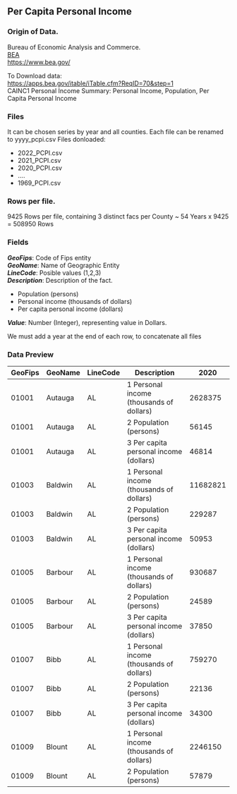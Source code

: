 ## Per Capita Personal Income

### Origin of Data.

Bureau of Economic Analysis and Commerce.<br>
[BEA](https://www.bea.gov/)<br>
https://www.bea.gov/

To Download data: <br>
https://apps.bea.gov/itable/iTable.cfm?ReqID=70&step=1 <br>
CAINC1 Personal Income Summary: Personal Income, Population, Per Capita Personal Income

### Files

It can be chosen series by year and all counties.
Each file can be renamed to yyyy_pcpi.csv
Files donloaded:
* 2022_PCPI.csv
* 2021_PCPI.csv
* 2020_PCPI.csv
* ....
* 1969_PCPI.csv

### Rows per file.
9425 Rows per file, containing 3 distinct facs per County
~ 54 Years x 9425 = 508950 Rows 

### Fields 

***GeoFips***: Code of Fips entity <br>
***GeoName***: Name of Geographic Entity <br>
***LineCode***: Posible values (1,2,3) <br>
***Description***: Description of the fact. 
  * Population (persons) 
  * Personal income (thousands of dollars)
  * Per capita personal income (dollars)<br>

***Value***: Number (Integer), representing value in Dollars.

We must add a year at the end of each row, to concatenate all files

### Data Preview

|GeoFips|GeoName|LineCode|Description|2020|
|-------|-------|--------|-----------|----|
|01001|Autauga|AL|1 Personal income (thousands of dollars)|2628375|
|01001|Autauga|AL|2 Population (persons)|56145|
|01001|Autauga|AL|3 Per capita personal income (dollars)|46814|
|01003|Baldwin|AL|1 Personal income (thousands of dollars)|11682821|
|01003|Baldwin|AL|2 Population (persons)|229287|
|01003|Baldwin|AL|3 Per capita personal income (dollars)|50953|
|01005|Barbour|AL|1 Personal income (thousands of dollars)|930687|
|01005|Barbour|AL|2 Population (persons)|24589|
|01005|Barbour|AL|3 Per capita personal income (dollars)|37850|
|01007|Bibb|AL|1 Personal income (thousands of dollars)|759270|
|01007|Bibb|AL|2 Population (persons)|22136|
|01007|Bibb|AL|3 Per capita personal income (dollars)|34300|
|01009|Blount|AL|1 Personal income (thousands of dollars)|2246150|
|01009|Blount|AL|2 Population (persons)|57879|















